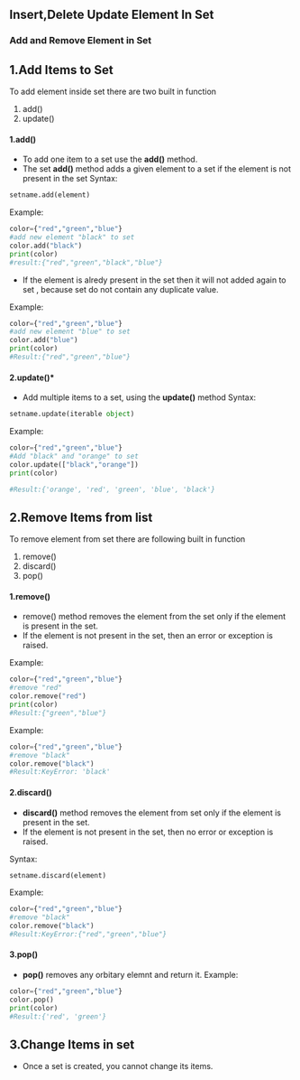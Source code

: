 ## Insert,Delete Update Element In Set

### Add and Remove Element in Set

## 1.Add Items to Set
To add element inside set there are two built in function
1. add()
2. update()

#### 1.add()
- To add one item to a set use the **add()** method.
- The set **add()** method adds a given element to a set if the element is not present in the set
Syntax:
```python
setname.add(element)
```
Example:
```python
color={"red","green","blue"}
#add new element "black" to set
color.add("black")
print(color)
#result:{"red","green","black","blue"}
```
- If the element is alredy present in the set then it will not added again to set ,
because set do not contain any duplicate value.

Example:
```python
color={"red","green","blue"}
#add new element "blue" to set
color.add("blue")
print(color)
#Result:{"red","green","blue"}
```

#### 2.update()*
- Add multiple items to a set, using the **update()** method
Syntax:
```python
setname.update(iterable object)
```
Example:
```python
color={"red","green","blue"}
#Add "black" and "orange" to set
color.update(["black","orange"])
print(color)

#Result:{'orange', 'red', 'green', 'blue', 'black'}
```
## 2.Remove Items from list
To remove element from set there are following built in function
1. remove()
2. discard()
3. pop()

#### 1.remove()
- remove() method  removes the element from the set only if the element is present in the set.
- If the element is not present in the set, then an error or exception is raised.

Example:
```python
color={"red","green","blue"}
#remove "red"
color.remove("red")
print(color)
#Result:{"green","blue"}
```
Example:
```python
color={"red","green","blue"}
#remove "black"
color.remove("black")
#Result:KeyError: 'black'
```
#### 2.discard()
- **discard()** method removes the element from set only if the element is present in the set.
-  If the element is not present in the set, then no error or exception is raised.

Syntax:
```python
setname.discard(element)
```
Example:
```python
color={"red","green","blue"}
#remove "black"
color.remove("black")
#Result:KeyError:{"red","green","blue"}
```
#### 3.pop()
- **pop()** removes any orbitary elemnt and return it.
Example:
```python
color={"red","green","blue"}
color.pop()
print(color)
#Result:{'red', 'green'}
```

## 3.Change Items in set
- Once a set is created, you cannot change its items.
